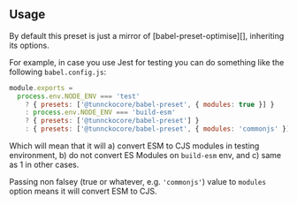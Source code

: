 ## Usage

By default this preset is just a mirror of [babel-preset-optimise][], inheriting
its options.

For example, in case you use Jest for testing you can do something like the
following `babel.config.js`:

```js
module.exports =
  process.env.NODE_ENV === 'test'
    ? { presets: ['@tunnckocore/babel-preset', { modules: true }] }
    : process.env.NODE_ENV === 'build-esm'
    ? { presets: ['@tunnckocore/babel-preset'] }
    : { presets: ['@tunnckocore/babel-preset', { modules: 'commonjs' }] };
```

Which will mean that it will a) convert ESM to CJS modules in testing
environment, b) do not convert ES Modules on `build-esm` env, and c) same as 1
in other cases.

Passing non falsey (true or whatever, e.g. `'commonjs'`) value to `modules`
option means it will convert ESM to CJS.
